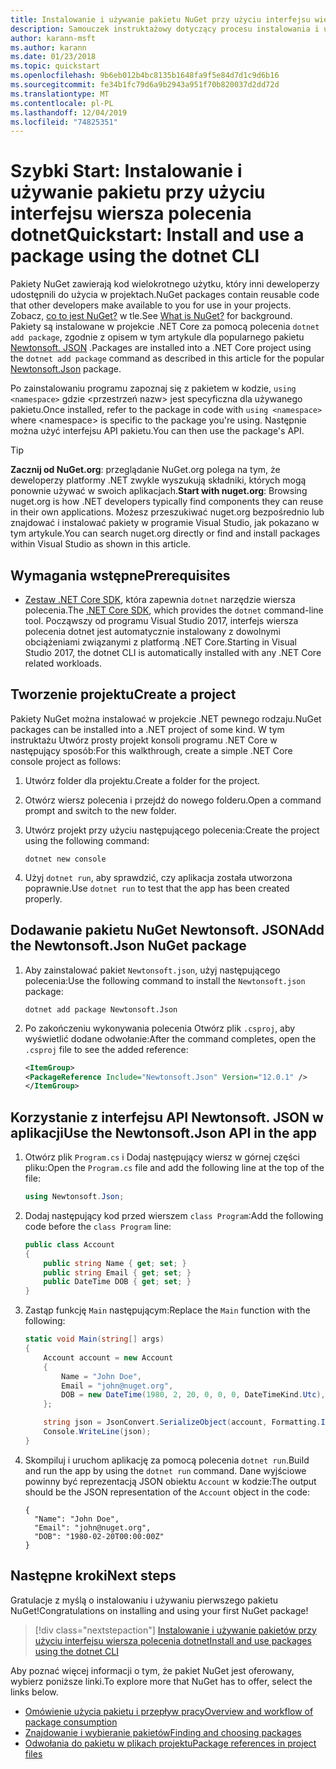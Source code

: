 ```yaml
---
title: Instalowanie i używanie pakietu NuGet przy użyciu interfejsu wiersza polecenia dotnet
description: Samouczek instruktażowy dotyczący procesu instalowania i używania pakietu NuGet w projekcie .NET Core.
author: karann-msft
ms.author: karann
ms.date: 01/23/2018
ms.topic: quickstart
ms.openlocfilehash: 9b6eb012b4bc8135b1648fa9f5e84d7d1c9d6b16
ms.sourcegitcommit: fe34b1fc79d6a9b2943a951f70b820037d2dd72d
ms.translationtype: MT
ms.contentlocale: pl-PL
ms.lasthandoff: 12/04/2019
ms.locfileid: "74825351"
---
```

# <a name="quickstart-install-and-use-a-package-using-the-dotnet-cli"></a><span data-ttu-id="6d60d-103">Szybki Start: Instalowanie i używanie pakietu przy użyciu interfejsu wiersza polecenia dotnet</span><span class="sxs-lookup"><span data-stu-id="6d60d-103">Quickstart: Install and use a package using the dotnet CLI</span></span>

<span data-ttu-id="6d60d-104">Pakiety NuGet zawierają kod wielokrotnego użytku, który inni deweloperzy udostępnili do użycia w projektach.</span><span class="sxs-lookup"><span data-stu-id="6d60d-104">NuGet packages contain reusable code that other developers make available to you for use in your projects.</span></span> <span data-ttu-id="6d60d-105">Zobacz, [co to jest NuGet?](../What-is-NuGet.md) w tle.</span><span class="sxs-lookup"><span data-stu-id="6d60d-105">See [What is NuGet?](../What-is-NuGet.md) for background.</span></span> <span data-ttu-id="6d60d-106">Pakiety są instalowane w projekcie .NET Core za pomocą polecenia `dotnet add package`, zgodnie z opisem w tym artykule dla popularnego pakietu [Newtonsoft. JSON](https://www.nuget.org/packages/Newtonsoft.Json/) .</span><span class="sxs-lookup"><span data-stu-id="6d60d-106">Packages are installed into a .NET Core project using the `dotnet add package` command as described in this article for the popular [Newtonsoft.Json](https://www.nuget.org/packages/Newtonsoft.Json/) package.</span></span>

<span data-ttu-id="6d60d-107">Po zainstalowaniu programu zapoznaj się z pakietem w kodzie, `using <namespace>` gdzie \<przestrzeń nazw\> jest specyficzna dla używanego pakietu.</span><span class="sxs-lookup"><span data-stu-id="6d60d-107">Once installed, refer to the package in code with `using <namespace>` where \<namespace\> is specific to the package you're using.</span></span> <span data-ttu-id="6d60d-108">Następnie można użyć interfejsu API pakietu.</span><span class="sxs-lookup"><span data-stu-id="6d60d-108">You can then use the package's API.</span></span>

> [!Tip]
> <span data-ttu-id="6d60d-109">**Zacznij od NuGet.org**: przeglądanie NuGet.org polega na tym, że deweloperzy platformy .NET zwykle wyszukują składniki, których mogą ponownie używać w swoich aplikacjach.</span><span class="sxs-lookup"><span data-stu-id="6d60d-109">**Start with nuget.org**: Browsing nuget.org is how .NET developers typically find components they can reuse in their own applications.</span></span> <span data-ttu-id="6d60d-110">Możesz przeszukiwać nuget.org bezpośrednio lub znajdować i instalować pakiety w programie Visual Studio, jak pokazano w tym artykule.</span><span class="sxs-lookup"><span data-stu-id="6d60d-110">You can search nuget.org directly or find and install packages within Visual Studio as shown in this article.</span></span>

## <a name="prerequisites"></a><span data-ttu-id="6d60d-111">Wymagania wstępne</span><span class="sxs-lookup"><span data-stu-id="6d60d-111">Prerequisites</span></span>

- <span data-ttu-id="6d60d-112">[Zestaw .NET Core SDK](https://www.microsoft.com/net/download/), która zapewnia `dotnet` narzędzie wiersza polecenia.</span><span class="sxs-lookup"><span data-stu-id="6d60d-112">The [.NET Core SDK](https://www.microsoft.com/net/download/), which provides the `dotnet` command-line tool.</span></span> <span data-ttu-id="6d60d-113">Począwszy od programu Visual Studio 2017, interfejs wiersza polecenia dotnet jest automatycznie instalowany z dowolnymi obciążeniami związanymi z platformą .NET Core.</span><span class="sxs-lookup"><span data-stu-id="6d60d-113">Starting in Visual Studio 2017, the dotnet CLI is automatically installed with any .NET Core related workloads.</span></span>

## <a name="create-a-project"></a><span data-ttu-id="6d60d-114">Tworzenie projektu</span><span class="sxs-lookup"><span data-stu-id="6d60d-114">Create a project</span></span>

<span data-ttu-id="6d60d-115">Pakiety NuGet można instalować w projekcie .NET pewnego rodzaju.</span><span class="sxs-lookup"><span data-stu-id="6d60d-115">NuGet packages can be installed into a .NET project of some kind.</span></span> <span data-ttu-id="6d60d-116">W tym instruktażu Utwórz prosty projekt konsoli programu .NET Core w następujący sposób:</span><span class="sxs-lookup"><span data-stu-id="6d60d-116">For this walkthrough, create a simple .NET Core console project as follows:</span></span>

1. <span data-ttu-id="6d60d-117">Utwórz folder dla projektu.</span><span class="sxs-lookup"><span data-stu-id="6d60d-117">Create a folder for the project.</span></span>

1. <span data-ttu-id="6d60d-118">Otwórz wiersz polecenia i przejdź do nowego folderu.</span><span class="sxs-lookup"><span data-stu-id="6d60d-118">Open a command prompt and switch to the new folder.</span></span>

1. <span data-ttu-id="6d60d-119">Utwórz projekt przy użyciu następującego polecenia:</span><span class="sxs-lookup"><span data-stu-id="6d60d-119">Create the project using the following command:</span></span>

    ```dotnetcli
    dotnet new console
    ```

1. <span data-ttu-id="6d60d-120">Użyj `dotnet run`, aby sprawdzić, czy aplikacja została utworzona poprawnie.</span><span class="sxs-lookup"><span data-stu-id="6d60d-120">Use `dotnet run` to test that the app has been created properly.</span></span>

## <a name="add-the-newtonsoftjson-nuget-package"></a><span data-ttu-id="6d60d-121">Dodawanie pakietu NuGet Newtonsoft. JSON</span><span class="sxs-lookup"><span data-stu-id="6d60d-121">Add the Newtonsoft.Json NuGet package</span></span>

1. <span data-ttu-id="6d60d-122">Aby zainstalować pakiet `Newtonsoft.json`, użyj następującego polecenia:</span><span class="sxs-lookup"><span data-stu-id="6d60d-122">Use the following command to install the `Newtonsoft.json` package:</span></span>

    ```dotnetcli
    dotnet add package Newtonsoft.Json
    ```

2. <span data-ttu-id="6d60d-123">Po zakończeniu wykonywania polecenia Otwórz plik `.csproj`, aby wyświetlić dodane odwołanie:</span><span class="sxs-lookup"><span data-stu-id="6d60d-123">After the command completes, open the `.csproj` file to see the added reference:</span></span>

    ```xml
   <ItemGroup>
    <PackageReference Include="Newtonsoft.Json" Version="12.0.1" />
   </ItemGroup>
    ```

## <a name="use-the-newtonsoftjson-api-in-the-app"></a><span data-ttu-id="6d60d-124">Korzystanie z interfejsu API Newtonsoft. JSON w aplikacji</span><span class="sxs-lookup"><span data-stu-id="6d60d-124">Use the Newtonsoft.Json API in the app</span></span>

1. <span data-ttu-id="6d60d-125">Otwórz plik `Program.cs` i Dodaj następujący wiersz w górnej części pliku:</span><span class="sxs-lookup"><span data-stu-id="6d60d-125">Open the `Program.cs` file and add the following line at the top of the file:</span></span>

    ```cs
    using Newtonsoft.Json;
    ```

1. <span data-ttu-id="6d60d-126">Dodaj następujący kod przed wierszem `class Program`:</span><span class="sxs-lookup"><span data-stu-id="6d60d-126">Add the following code before the `class Program` line:</span></span>

    ```cs
    public class Account
    {
        public string Name { get; set; }
        public string Email { get; set; }
        public DateTime DOB { get; set; }
    }
    ```

1. <span data-ttu-id="6d60d-127">Zastąp funkcję `Main` następującym:</span><span class="sxs-lookup"><span data-stu-id="6d60d-127">Replace the `Main` function with the following:</span></span>

    ```cs
    static void Main(string[] args)
    {
        Account account = new Account
        {
            Name = "John Doe",
            Email = "john@nuget.org",
            DOB = new DateTime(1980, 2, 20, 0, 0, 0, DateTimeKind.Utc),
        };

        string json = JsonConvert.SerializeObject(account, Formatting.Indented);
        Console.WriteLine(json);
    }
    ```

1. <span data-ttu-id="6d60d-128">Skompiluj i uruchom aplikację za pomocą polecenia `dotnet run`.</span><span class="sxs-lookup"><span data-stu-id="6d60d-128">Build and run the app by using the `dotnet run` command.</span></span> <span data-ttu-id="6d60d-129">Dane wyjściowe powinny być reprezentacją JSON obiektu `Account` w kodzie:</span><span class="sxs-lookup"><span data-stu-id="6d60d-129">The output should be the JSON representation of the `Account` object in the code:</span></span>

    ```output
    {
      "Name": "John Doe",
      "Email": "john@nuget.org",
      "DOB": "1980-02-20T00:00:00Z"
    }
    ```

## <a name="next-steps"></a><span data-ttu-id="6d60d-130">Następne kroki</span><span class="sxs-lookup"><span data-stu-id="6d60d-130">Next steps</span></span>

<span data-ttu-id="6d60d-131">Gratulacje z myślą o instalowaniu i używaniu pierwszego pakietu NuGet!</span><span class="sxs-lookup"><span data-stu-id="6d60d-131">Congratulations on installing and using your first NuGet package!</span></span>

> [!div class="nextstepaction"]
> [<span data-ttu-id="6d60d-132">Instalowanie i używanie pakietów przy użyciu interfejsu wiersza polecenia dotnet</span><span class="sxs-lookup"><span data-stu-id="6d60d-132">Install and use packages using the dotnet CLI</span></span>](../consume-packages/install-use-packages-dotnet-cli.md)

<span data-ttu-id="6d60d-133">Aby poznać więcej informacji o tym, że pakiet NuGet jest oferowany, wybierz poniższe linki.</span><span class="sxs-lookup"><span data-stu-id="6d60d-133">To explore more that NuGet has to offer, select the links below.</span></span>

- [<span data-ttu-id="6d60d-134">Omówienie użycia pakietu i przepływ pracy</span><span class="sxs-lookup"><span data-stu-id="6d60d-134">Overview and workflow of package consumption</span></span>](../consume-packages/overview-and-workflow.md)
- [<span data-ttu-id="6d60d-135">Znajdowanie i wybieranie pakietów</span><span class="sxs-lookup"><span data-stu-id="6d60d-135">Finding and choosing packages</span></span>](../consume-packages/finding-and-choosing-packages.md)
- [<span data-ttu-id="6d60d-136">Odwołania do pakietu w plikach projektu</span><span class="sxs-lookup"><span data-stu-id="6d60d-136">Package references in project files</span></span>](../consume-packages/package-references-in-project-files.md)
